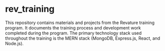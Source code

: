 # rev_training
This repository contains materials and projects from the Revature training program. It documents the training process and development work completed during the program. The primary technology stack used throughout the training is the MERN stack (MongoDB, Express.js, React, and Node.js).
